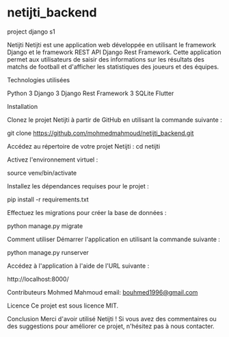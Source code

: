 # netijti_backend
project django  s1

Netijti
Netijti est une application web développée en utilisant le framework Django et le framework REST API Django Rest Framework. Cette application permet aux utilisateurs de saisir des informations sur les résultats des matchs de football et d'afficher les statistiques des joueurs et des équipes.

Technologies utilisées

Python 3
Django 3
Django Rest Framework 3
SQLite
Flutter


Installation

Clonez le projet Netijti à partir de GitHub en utilisant la commande suivante :

git clone https://github.com/mohmedmahmoud/netijti_backend.git

Accédez au répertoire de votre projet Netijti :
cd netijti

Activez l'environnement virtuel :

source venv/bin/activate

Installez les dépendances requises pour le projet :

pip install -r requirements.txt


Effectuez les migrations pour créer la base de données :

python manage.py migrate


Comment utiliser
Démarrer l'application en utilisant la commande suivante :

python manage.py runserver

Accédez à l'application à l'aide de l'URL suivante :

http://localhost:8000/



Contributeurs
Mohmed Mahmoud email: bouhmed1996@gmail.com

Licence
Ce projet est sous licence MIT. 

Conclusion
Merci d'avoir utilisé Netijti ! Si vous avez des commentaires ou des suggestions pour améliorer ce projet, n'hésitez pas à nous contacter.
